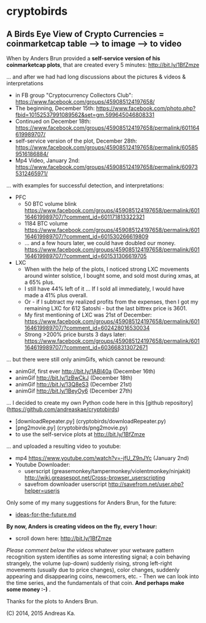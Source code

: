 cryptobirds
===========

## A Birds Eye View of Crypto Currencies = coinmarketcap table --> to image --> to video

When by Anders Brun provided a **self-service version of his coinmarketcap plots**, that are created every 5 minutes:  http://bit.ly/1BfZmze 

... and after we had had long discussions about the pictures & videos & interpretations 
* in FB group "Cryptocurrency Collectors Club": https://www.facebook.com/groups/459085124197658/ 
* The beginning, December 15th: https://www.facebook.com/photo.php?fbid=10152537991089562&set=gm.599645046808331
* Continued on December 18th: https://www.facebook.com/groups/459085124197658/permalink/601164619989707/
* self-service version of the plot, December 28th: https://www.facebook.com/groups/459085124197658/permalink/605859516186884/
* Mp4 Video, January 2nd: https://www.facebook.com/groups/459085124197658/permalink/609735312465971/

... with examples for successful detection, and interpretations:
* PFC
  * 50 BTC volume blink https://www.facebook.com/groups/459085124197658/permalink/601164619989707/?comment_id=601171813322321
  * 1184 BTC volume https://www.facebook.com/groups/459085124197658/permalink/601164619989707/?comment_id=601530266619809
  * ... and a few hours later, we could have doubled our money. https://www.facebook.com/groups/459085124197658/permalink/601164619989707/?comment_id=601531306619705
* LXC
  * When with the help of the plots, I noticed strong LXC movements around winter solstice, I bought some, and sold most during xmas, at a 65% plus. 
  * I still have 44% left of it ... If I sold all immediately, I would have made a 41% plus overall.
  * Or - if I subtract my realized profits from the expenses, then I got my remaining LXC for 612 Satoshi - but the last bittrex price is 3601.
  * My first mentioning of LXC was 21st of December: 
https://www.facebook.com/groups/459085124197658/permalink/601164619989707/?comment_id=602428016530034
  * Strong >200% price bursts 3 days later: https://www.facebook.com/groups/459085124197658/permalink/601164619989707/?comment_id=603668313072671

... but there were still only animGifs, which cannot be rewound:
* animGif, first ever http://bit.ly/1ABl40a (December 16th)
* animGif http://bit.ly/1zBwCkJ (December 18th)
* animGif http://bit.ly/13Q8eS3 (December 21st)
* animGif http://bit.ly/1BeyOy6  (December 27th)

... I decided to create my own Python code here in this [github repository] (https://github.com/andreaskae/cryptobirds)
  * [downloadRepeater.py] (cryptobirds/downloadRepeater.py)
  * [png2movie.py] (cryptobirds/png2movie.py)
  * to use the self-service plots at http://bit.ly/1BfZmze 

... and uploaded a resulting video to youtube:
* mp4 https://www.youtube.com/watch?v=-jfU_Z9nJYc (January 2nd)
* Youtube Downloader:
  * userscript (greasemonkey/tampermonkey/violentmonkey/ninjakit) http://wiki.greasespot.net/Cross-browser_userscripting 
  * savefrom downloader userscript http://savefrom.net/user.php?helper=userjs

Only some of my many suggestions for Anders Brun, for the future:
* [ideas-for-the-future.md](ideas-for-the-future.md)


**By now, Anders is creating videos on the fly, every 1 hour:**
* scroll down here: http://bit.ly/1BfZmze  

*Please comment below the videos* whatever your wetware pattern recognition system identifies as some interesting signal; a coin behaving strangely, the volume (up-down) suddenly rising, strong left-right movements (usually due to price changes), color changes, suddenly appearing and disappearing coins, newcomers, etc. - Then we can look into the time series, and the fundamentals of that coin. **And perhaps make some money :-)** . 

Thanks for the plots to Anders Brun.

(C) 2014, 2015 Andreas Ka. 
